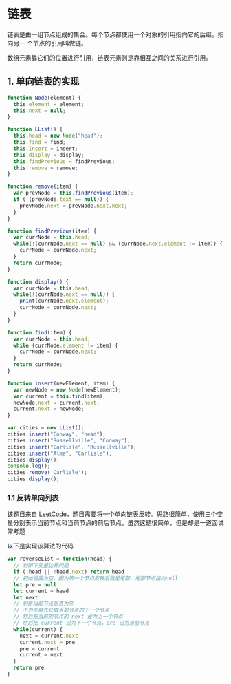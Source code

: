 # 链表

链表是由一组节点组成的集合。每个节点都使用一个对象的引用指向它的后继。指向另一 个节点的引用叫做链。

数组元素靠它们的位置进行引用，链表元素则是靠相互之间的关系进行引用。

## 1. 单向链表的实现

```javascript
function Node(element) {
  this.element = element;
  this.next = null;
}

function LList() {
  this.head = new Node("head");
  this.find = find;
  this.insert = insert;
  this.display = display;
  this.findPrevious = findPrevious;
  this.remove = remove;
}

function remove(item) {
  var prevNode = this.findPrevious(item);
  if (!(prevNode.text == null)) {
    prevNode.next = prevNode.next.next;
  }
}

function findPrevious(item) {
  var currNode = this.head;
  while(!(currNode.next == null) && (currNode.next.element != item)) {
    currNode = currNode.next;
  }
  return currNode;
}

function display() {
  var currNode = this.head;
  while(!(currNode.next == null)) {
    print(currNode.next.element);
    currNode = currNode.next;
  }
}

function find(item) {
  var currNode = this.head;
  while (currNode.element != item) {
    currNode = currNode.next;
  }
  return currNode;
}

function insert(newElement, item) {
  var newNode = new Node(newElement);
  var current = this.find(item);
  newNode.next = current.next;
  current.next = newNode;
}

var cities = new LList();
cities.insert("Conway", "head");
cities.insert("Russellville", "Conway");
cities.insert("Carlisle", "Russellville");
cities.insert("Alma", "Carlisle");
cities.display();
console.log();
cities.remove('Carlisle');
cities.display();
```

### 1.1 反转单向列表

该题目来自 [LeetCode](https://link.juejin.im/?target=https%3A%2F%2Fleetcode.com%2Fproblems%2Freverse-linked-list%2Fdescription%2F)，题目需要将一个单向链表反转。思路很简单，使用三个变量分别表示当前节点和当前节点的前后节点，虽然这题很简单，但是却是一道面试常考题

以下是实现该算法的代码

```javascript
var reverseList = function(head) {
  // 判断下变量边界问题
  if (!head || !head.next) return head
  // 初始设置为空，因为第一个节点反转后就是尾部，尾部节点指向null
  let pre = null
  let current = head
  let next
  // 判断当前节点是否为空
  // 不为空就先获取当前节点的下一个节点
  // 然后把当前的节点的 next 设为上一个节点
  // 然后把 current 设为下一个节点，pre 设为当前节点
  while(current) {
    next = current.next
    current.next = pre
    pre = current
    current = next
  }
  return pre
}
```